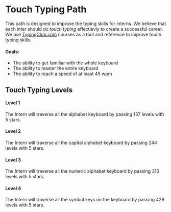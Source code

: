 # Touch Typing Path
This path is designed to improve the typing skills for interns. We believe that each inter should do *touch typing* effectievly to create a successful career.
We use [TypingClub.com](www.typingclub.com) courses as a tool and reference to improve touch typing skills.

#### Goals:
 - The ability to get familiar with the whole keyboard
 - The ability to master the entire keyboard
 - The ability to reach a speed of at least 45 wpm

## Touch Typing Levels

#### Level 1
The Intern will traverse all the alphabet keyboard by passing 137 levels with 5 stars. 

#### Level 2
The Intern will traverse all the capital alphabet keyboard by passing 244 levels with 5 stars. 

#### Level 3
The Intern will traverse all the numeric alphabet keyboard by passing 316 levels with 5 stars.

#### Level 4
The Intern will traverse all the symbol keys on the keyboard by passing 429 levels with 5 stars.
